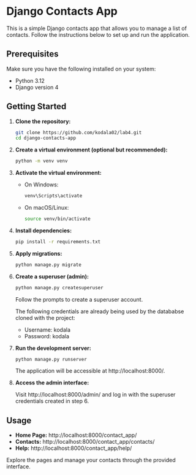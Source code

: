 # Django Contacts App

This is a simple Django contacts app that allows you to manage a list of contacts. Follow the instructions below to set up and run the application.

## Prerequisites

Make sure you have the following installed on your system:

- Python 3.12
- Django version 4

## Getting Started

1. **Clone the repository:**

   ```bash
   git clone https://github.com/kodala02/lab4.git
   cd django-contacts-app
   ```

2. **Create a virtual environment (optional but recommended):**

   ```bash
   python -m venv venv
   ```

3. **Activate the virtual environment:**

   - On Windows:

     ```bash
     venv\Scripts\activate
     ```

   - On macOS/Linux:

     ```bash
     source venv/bin/activate
     ```

4. **Install dependencies:**

   ```bash
   pip install -r requirements.txt
   ```

5. **Apply migrations:**

   ```bash
   python manage.py migrate
   ```

6. **Create a superuser (admin):**

   ```bash
   python manage.py createsuperuser
   ```

   Follow the prompts to create a superuser account.

   The following credentials are already being used by the datababse cloned with the project:

   - Username: kodala
   - Password: kodala

7. **Run the development server:**

   ```bash
   python manage.py runserver
   ```

   The application will be accessible at http://localhost:8000/.

8. **Access the admin interface:**

   Visit http://localhost:8000/admin/ and log in with the superuser credentials created in step 6.

## Usage

- **Home Page:** http://localhost:8000/contact_app/
- **Contacts:** http://localhost:8000/contact_app/contacts/
- **Help:** http://localhost:8000/contact_app/help/

Explore the pages and manage your contacts through the provided interface.
